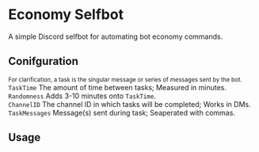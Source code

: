 # Economy Selfbot
A simple Discord selfbot for automating bot economy commands.

## Conifguration
<sub>For clarification, a task is the singular message or series of messages sent by the bot.</sub><br>
`TaskTime` The amount of time between tasks; Measured in minutes.<br>
`Randomness` Adds 3-10 minutes onto `TaskTime`.<br>
`ChannelID` The channel ID in which tasks will be completed; Works in DMs.<br>
`TaskMessages` Message(s) sent during task; Seaperated with commas.<br>

## Usage

